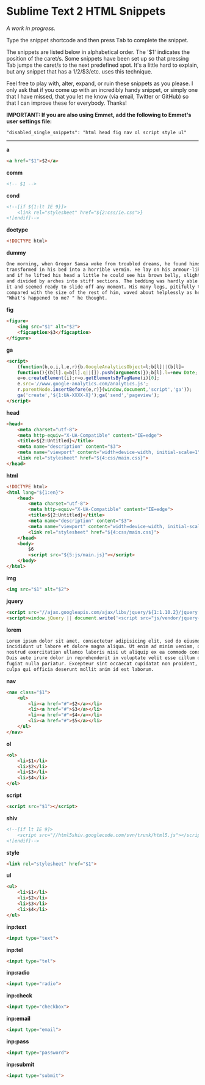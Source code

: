 # Sublime Text 2 HTML Snippets

_A work in progress._

Type the snippet shortcode and then press <kbd>Tab</kbd> to complete the snippet.

The snippets are listed below in alphabetical order. The '$1' indicates the
position of the caret/s. Some snippets have been set up so that pressing Tab
jumps the caret/s to the next predefined spot. It's a little hard to explain,
but any snippet that has a $1/$2/$3/etc. uses this technique.

Feel free to play with, alter, expand, or ruin these snippets as you please. I
only ask that if you come up with an incredibly handy snippet, or simply one
that I have missed, that you let me know (via email, Twitter or GitHub) so that
I can improve these for everybody. Thanks!

__IMPORTANT: If you are also using Emmet, add the following to Emmet's user settings file:__

`"disabled_single_snippets": "html head fig nav ol script style ul"`

---

__a__

```html
<a href="$1">$2</a>
```

__comm__

```html
<!-- $1 -->
```

__cond__

```html
<!--[if ${1:lt IE 9}]>
    <link rel="stylesheet" href="${2:css/ie.css">}
<![endif]-->
```

__doctype__

```html
<!DOCTYPE html>
```

__dummy__

```html
One morning, when Gregor Samsa woke from troubled dreams, he found himself
transformed in his bed into a horrible vermin. He lay on his armour-like back,
and if he lifted his head a little he could see his brown belly, slightly domed
and divided by arches into stiff sections. The bedding was hardly able to cover
it and seemed ready to slide off any moment. His many legs, pitifully thin
compared with the size of the rest of him, waved about helplessly as he looked.
"What's happened to me? " he thought.
```

__fig__

```html
<figure>
    <img src="$1" alt="$2">
    <figcaption>$3</figcaption>
</figure>
```

__ga__

```html
<script>
    (function(b,o,i,l,e,r){b.GoogleAnalyticsObject=l;b[l]||(b[l]=
    function(){(b[l].q=b[l].q||[]).push(arguments)});b[l].l=+new Date;
    e=o.createElement(i);r=o.getElementsByTagName(i)[0];
    e.src='//www.google-analytics.com/analytics.js';
    r.parentNode.insertBefore(e,r)}(window,document,'script','ga'));
    ga('create','${1:UA-XXXX-X}');ga('send','pageview');
</script>
```

__head__

```html
<head>
    <meta charset="utf-8">
    <meta http-equiv="X-UA-Compatible" content="IE=edge">
    <title>${2:Untitled}</title>
    <meta name="description" content="$3">
    <meta name="viewport" content="width=device-width, initial-scale=1">
    <link rel="stylesheet" href="${4:css/main.css}">
</head>
```

__html__

```html
<!DOCTYPE html>
<html lang="${1:en}">
    <head>
        <meta charset="utf-8">
        <meta http-equiv="X-UA-Compatible" content="IE=edge">
        <title>${2:Untitled}</title>
        <meta name="description" content="$3">
        <meta name="viewport" content="width=device-width, initial-scale=1">
        <link rel="stylesheet" href="${4:css/main.css}">
    </head>
    <body>
        $6
        <script src="${5:js/main.js}"></script>
    </body>
</html>
```

__img__

```html
<img src="$1" alt="$2">
```

__jquery__

```html
<script src="//ajax.googleapis.com/ajax/libs/jquery/${1:1.10.2}/jquery.min.js"></script>
<script>window.jQuery || document.write('<script src="js/vendor/jquery-${1:1.10.2}.min.js"><\/script>')</script>
```

__lorem__

```html
Lorem ipsum dolor sit amet, consectetur adipisicing elit, sed do eiusmod tempor
incididunt ut labore et dolore magna aliqua. Ut enim ad minim veniam, quis
nostrud exercitation ullamco laboris nisi ut aliquip ex ea commodo consequat.
Duis aute irure dolor in reprehenderit in voluptate velit esse cillum dolore eu
fugiat nulla pariatur. Excepteur sint occaecat cupidatat non proident, sunt in
culpa qui officia deserunt mollit anim id est laborum.
```

__nav__

```html
<nav class="$1">
    <ul>
        <li><a href="#">$2</a></li>
        <li><a href="#">$3</a></li>
        <li><a href="#">$4</a></li>
        <li><a href="#">$5</a></li>
    </ul>
</nav>
```

__ol__

```html
<ol>
    <li>$1</li>
    <li>$2</li>
    <li>$3</li>
    <li>$4</li>
</ol>
```

__script__

```html
<script src="$1"></script>
```

__shiv__

```html
<!--[if lt IE 9]>
    <script src="//html5shiv.googlecode.com/svn/trunk/html5.js"></script>
<![endif]-->
```

__style__

```html
<link rel="stylesheet" href="$1">
```

__ul__

```html
<ul>
    <li>$1</li>
    <li>$2</li>
    <li>$3</li>
    <li>$4</li>
</ul>
```

__inp:text__

```html
<input type="text">
```

__inp:tel__

```html
<input type="tel">
```

__inp:radio__

```html
<input type="radio">
```

__inp:check__

```html
<input type="checkbox">
```

__inp:email__

```html
<input type="email">
```

__inp:pass__

```html
<input type="password">
```

__inp:submit__

```html
<input type="submit">
```
